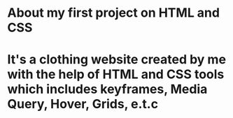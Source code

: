 # About my first project on HTML and CSS
# It's a clothing website created by me with the help of HTML and CSS tools which includes keyframes, Media Query, Hover, Grids, e.t.c
